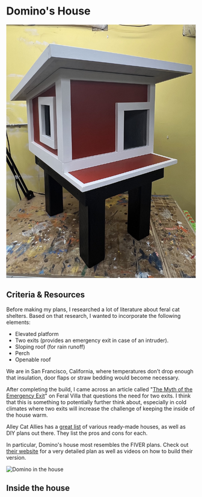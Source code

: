 # Domino's House

![Front view of Domino's House](Pictures/IMG_0609.jpg)

## Criteria & Resources 

Before making my plans, I researched a lot of literature about feral cat shelters. Based on that research, I wanted to incorporate the following elements:
* Elevated platform
* Two exits (provides an emergency exit in case of an intruder).
* Sloping roof (for rain runoff)
* Perch
* Openable roof

We are in San Francisco, California, where temperatures don't drop enough that insulation, door flaps or straw bedding would become necessary.

After completing the build, I came across an article called "[The Myth of the Emergency Exit](https://feralvilla-com.3dcartstores.com/The-Myth-of-the-Emergency-Exit_ep_43.html)" on Feral Villa that questions the need for two exits. I think that this is something to potentially further think about, especially in cold climates where two exits will increase the challenge of keeping the inside of the house warm.

Alley Cat Allies has a [great list](https://www.alleycat.org/resources/feral-cat-shelter-options-gallery/) of various ready-made houses, as well as DIY plans out there. They list the pros and cons for each.

In particular, Domino's house most resembles the FIVER plans. Check out [their website](http://www.fivercats.com) for a very detailed plan as well as videos on how to build their version.


![Domino in the house]()

## Inside the house

